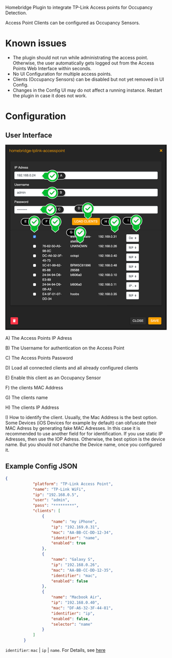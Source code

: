Homebridge Plugin to integrate TP-Link Access points for Occupancy Detection.

Access Point Clients can be configured as Occupancy Sensors.


# Known issues
- The plugin should not run while administrating the access point. Otherwise, the user automatically gets logged out from the Access Points Web Interface within seconds.
- No UI Configuration for multiple access points.
- Clients (Occupancy Sensors) can be disabled but not yet removed in UI Config.
- Changes in the Config UI may do not affect a running instance. Restart the plugin in case it does not work.

# Configuration
## User Interface
![](img/UI.png)

A) The Access Points IP Adress

B) The Username for authentication on the Access Point

C) The Access Points Password

D) Load all connected clients and all already configured clients

E) Enable this client as an Occupancy Sensor

F) the clients MAC Address

G) The clients name

H) The clients IP Address

<a name="identifier"></a>I) How to identify the client. Usually, the Mac Address is the best option. Some Devices (iOS Devices for example by default) can obfuscate their MAC Adress by generating fake MAC Adresses.
In this case it is recommended to use another field for for identification. If you use static IP Adresses, then use the IOP Adress. Otherwise, the best option is the device name. But you should not chanche the Device name, once you configured it.

## Example Config JSON

``` JSON
{
            "platform": "TP-Link Access Point",
            "name": "TP-Link WiFi",
            "ip": "192.168.0.5",
            "user": "admin",
            "pass": "*********",
            "clients": [
                {
                    "name": "my iPhone",
                    "ip": "192.169.0.31",
                    "mac": "AA-BB-CC-DD-12-34",
                    "identifier": "name",
                    "enabled": true
                },
                {
                    "name": "Galaxy S",
                    "ip": "192.168.0.26",
                    "mac": "AA-BB-CC-DD-12-35",
                    "identifier": "mac",
                    "enabled": false
                },
                {
                    "name": "Macbook Air",
                    "ip": "192.168.0.40",
                    "mac": "DF-A6-32-3F-44-81",
                    "identifier": "ip",
                    "enabled": false,
                    "selector": "name"
                }
            ]
        }
```

`identifier`: `mac` | `ip` | `name`. For Details, see [here](#identifier)


